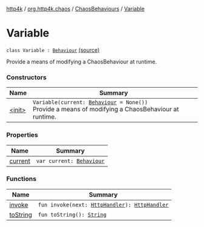 [http4k](../../../index.md) / [org.http4k.chaos](../../index.md) / [ChaosBehaviours](../index.md) / [Variable](./index.md)

# Variable

`class Variable : `[`Behaviour`](../../-behaviour.md) [(source)](https://github.com/http4k/http4k/blob/master/http4k-testing-chaos/src/main/kotlin/org/http4k/chaos/ChaosBehaviours.kt#L171)

Provide a means of modifying a ChaosBehaviour at runtime.

### Constructors

| Name | Summary |
|---|---|
| [&lt;init&gt;](-init-.md) | `Variable(current: `[`Behaviour`](../../-behaviour.md)` = None())`<br>Provide a means of modifying a ChaosBehaviour at runtime. |

### Properties

| Name | Summary |
|---|---|
| [current](current.md) | `var current: `[`Behaviour`](../../-behaviour.md) |

### Functions

| Name | Summary |
|---|---|
| [invoke](invoke.md) | `fun invoke(next: `[`HttpHandler`](../../../org.http4k.core/-http-handler.md)`): `[`HttpHandler`](../../../org.http4k.core/-http-handler.md) |
| [toString](to-string.md) | `fun toString(): `[`String`](https://kotlinlang.org/api/latest/jvm/stdlib/kotlin/-string/index.html) |
